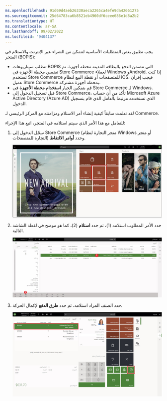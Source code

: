 ```yaml
---
ms.openlocfilehash: 91d69d4aeb26330aeca2265ca4efe9da42661275
ms.sourcegitcommit: 25d64783ca6b8521eb4960df6ceee686e1d8a2b2
ms.translationtype: HT
ms.contentlocale: ar-SA
ms.lasthandoff: 09/02/2022
ms.locfileid: "9404137"
---
```

يجب تطبيق بعض المتطلبات الأساسية لتتمكن من الشراء عبر الإنترنت والاستلام في المتجر (BOPIS):

- تتطلب سيناريوهات BOPIS التي تتضمن الدفع بالبطاقة المدينة محطة أجهزة. تم تضمين محطة الأجهزة في Store Commerce لعملاء Windows وAndroid. إذا كنت تستخدم Store Commerce للمتصفحات أو نقطة البيع لنظام iOS، فيجب إقران عميل Store Commerce بمحطة أجهزة مشتركة. 
- قم بتمكين الخيار **استخدام محطة الأجهزة** في Store Commerce لـ Windows.
- قبل تسجيل الدخول إلى Store Commerce، تأكد من أن حساب Microsoft Azure Active Directory (Azure AD) الذي تستخدمه مرتبط بالعامل الذي قام بتسجيل الدخول.‬

لقد تعلمت سابقاً كيفية إنشاء أمر الاستلام ومزامنته مع المركز الرئيسي لـ Commerce.

للتعامل مع هذا الأمر الذي سيتم استلامه في المتجر، اتبع هذا الإجراء:
 
1. سجّل الدخول إلى Store Commerce (متجر التجارة لنظام Windows أو متجر التجارة للمتصفحات) وحدد **أوامر الالتقاط**.

    [ ![لقطة شاشة للإجراء "الأوامر المطلوب استلامها" في Dynamics 365 Commerce.](../media/orders-pick-up-ss.jpg) ](../media/orders-pick-up-ss.jpg#lightbox)
    
2. حدد الأمر المطلوب استلامه (1)، ثم حدد **استلام** (2)، كما هو موضح في لقطة الشاشة التالية.

    [ ![لقطة شاشة لإجراء الاستلام في Dynamics 365 Commerce.](../media/pick-up-ss.jpg) ](../media/pick-up-ss.jpg#lightbox)
    
3. حدد الصنف المراد استلامه، ثم حدد **طرق الدفع** لإكمال الحركة.

    [ ![لقطة شاشة للإجراء "طرق الدفع" في Dynamics 365 Commerce.](../media/payment-methods-ss.jpg) ](../media/payment-methods-ss.jpg#lightbox) 

